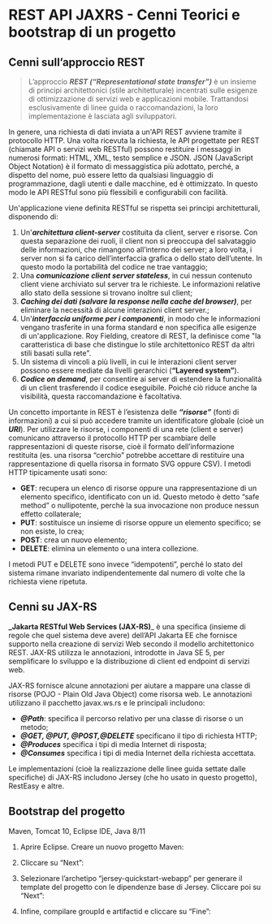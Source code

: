 # REST API JAXRS - Cenni Teorici e bootstrap di un progetto


## Cenni sull’approccio REST

>L’approccio _**REST  (“Representational state transfer”)**_ è un insieme di principi architettonici (stile architetturale) incentrati sulle esigenze di ottimizzazione di servizi web e applicazioni mobile. Trattandosi esclusivamente di linee guida o raccomandazioni, la loro implementazione è lasciata agli sviluppatori.
>
In genere, una richiesta di dati inviata a un'API REST avviene tramite il protocollo HTTP. Una volta ricevuta la richiesta, le API progettate per REST (chiamate API o servizi web RESTful) possono restituire i messaggi in numerosi formati: HTML, XML, testo semplice e JSON. JSON (JavaScript Object Notation) è il formato di messaggistica più adottato, perché, a dispetto del nome, può essere letto da qualsiasi linguaggio di programmazione, dagli utenti e dalle macchine, ed è ottimizzato. In questo modo le API RESTful sono più flessibili e configurabili con facilità.

Un'applicazione viene definita RESTful se rispetta sei principi architetturali, disponendo di:

1. Un'_**architettura client-server**_ costituita da client, server e risorse. Con questa separazione dei ruoli, il client non si preoccupa del salvataggio delle informazioni, che rimangono all’interno dei server; a loro volta, i server non si fa carico dell’interfaccia grafica o dello stato dell’utente. In questo modo la portabilità del codice ne trae vantaggio;
2. Una _**comunicazione client server stateless**_, in cui nessun contenuto client viene archiviato sul server tra le richieste. Le informazioni relative allo stato della sessione si trovano inoltre sul client;
3. _**Caching dei dati (salvare la response nella cache del browser)**_, per eliminare la necessità di alcune interazioni client server.;
4. Un'_**interfaccia uniforme per i componenti**_, in modo che le informazioni vengano trasferite in una forma standard e non specifica alle esigenze di un'applicazione. Roy Fielding, creatore di REST, la definisce come "la caratteristica di base che distingue lo stile architettonico REST da altri stili basati sulla rete".
5. Un sistema di vincoli a più livelli, in cui le interazioni client server possono essere mediate da livelli gerarchici (**“Layered system”**).
6. _**Codice on demand**_, per consentire ai server di estendere la funzionalità di un client trasferendo il codice eseguibile. Poiché ciò riduce anche la visibilità, questa raccomandazione è facoltativa.

Un concetto importante in REST è l’esistenza delle _**“risorse”**_ (fonti di informazioni) a cui si può accedere tramite un identificatore globale (cioè un _**URI**_).
Per utilizzare le risorse, i componenti di una rete (client e server) comunicano attraverso il protocollo HTTP per scambiare delle rappresentazioni di queste risorse, cioè il formato dell’informazione restituita (es. una risorsa “cerchio” potrebbe accettare di restituire una rappresentazione di quella risorsa in formato SVG oppure CSV).
I metodi HTTP tipicamente usati sono:
* **GET**: recupera un elenco di risorse oppure una rappresentazione di un elemento specifico, identificato con un id. Questo metodo è detto “safe method” o nullipotente, perchè la sua invocazione non produce nessun effetto collaterale;
* **PUT**: sostituisce un insieme di risorse oppure un elemento specifico; se non esiste, lo crea;
* **POST**: crea un nuovo elemento;
* **DELETE**: elimina un elemento o una intera collezione.

I metodi PUT e DELETE sono invece “idempotenti”, perché lo stato del sistema rimane invariato indipendentemente dal numero di volte che la richiesta viene ripetuta.


## Cenni su JAX-RS

**_Jakarta RESTful Web Services (JAX-RS)**_ è una specifica (insieme di regole che quel sistema deve avere) dell’API Jakarta EE che fornisce supporto nella creazione di servizi Web secondo il modello architettonico REST. JAX-RS utilizza le annotazioni, introdotte in Java SE 5, per semplificare lo sviluppo e la distribuzione di client ed endpoint di servizi web.

JAX-RS fornisce alcune annotazioni per aiutare a mappare una classe di risorse (POJO - Plain Old Java Object) come risorsa web. Le annotazioni utilizzano il pacchetto javax.ws.rs e le principali includono:
* __*@Path*__: specifica il percorso relativo per una classe di risorse o un metodo;
* __*@GET, @PUT, @POST,@DELETE*__ specificano il tipo di richiesta HTTP;
* __*@Produces*__ specifica i tipi di media Internet di risposta;
* __*@Consumes*__ specifica i tipi di media Internet della richiesta accettata.

Le implementazioni (cioè la realizzazione delle linee guida settate dalle specifiche) di JAX-RS includono Jersey (che ho usato in questo progetto), RestEasy e altre.


## Bootstrap del progetto

Maven, Tomcat 10, Eclipse IDE, Java 8/11

1. Aprire Eclipse. Creare un nuovo progetto Maven:

2. Cliccare su “Next”:

3.  Selezionare l’archetipo “jersey-quickstart-webapp” per generare il template del progetto con le dipendenze base di Jersey. Cliccare poi su “Next”:

4. Infine, compilare groupId e artifactid  e cliccare su “Fine”:







